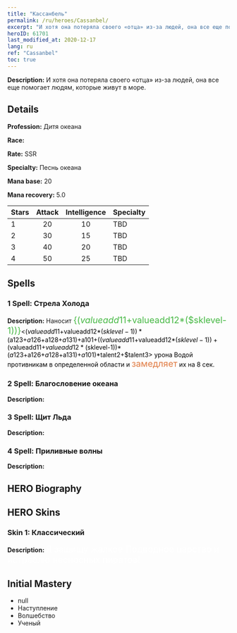 ```yaml
---
title: "Кассанбель"
permalink: /ru/heroes/Cassanbel/
excerpt: "И хотя она потеряла своего «отца» из-за людей, она все еще помогает людям, которые живут в море."
heroID: 61701
last_modified_at: 2020-12-17
lang: ru
ref: "Cassanbel"
toc: true
---
```

 **Description:** И хотя она потеряла своего «отца» из-за людей, она все еще помогает людям, которые живут в море.
## Details
 **Profession:** Дитя океана

 **Race:** 

 **Rate:** SSR

 **Specialty:** Песнь океана

 **Mana base:** 20

 **Mana recovery:** 5.0


  | Stars   |     Attack     |  Intelligence  |      Specialty     |
  |---------|:---------------:|:---------------:|--------------------|
  |    1    | 20 | 10 | TBD |
  |    2    | 30 | 15 | TBD |
  |    3    | 40 | 20 | TBD |
  |    4    | 50 | 25 | TBD |

## Spells
### 1 Spell: Стрела Холода
 **Description:** Наносит <span style="color: #48b946;font-size:20px">{($valueadd11+$valueadd12*($sklevel-1))}</span><span style="color: black"><($valueadd11+$valueadd12*($sklevel-1))*($a123+$a126+$a128+$a131)+$a101+(($valueadd11+$valueadd12*($sklevel-1))+($valueadd11+$valueadd12*($sklevel-1))*($a123+$a126+$a128+$a131)+$a101)*$talent2+$talent3> урона Водой противникам в определенной области и <span style="color: #e07c44;font-size:20px">замедляет</span><span style="color: black"> их на 8 сек.

### 2 Spell: Благословение океана
 **Description:** 

### 3 Spell: Щит Льда
 **Description:** 

### 4 Spell: Приливные волны
 **Description:** 


## HERO Biography

## HERO Skins
### Skin 1: **Классический**

 **Description:** <span style="color: #ffffff;font-size:20px">Я защищу жалкое Подводное царство и истреблю несносных пиратов!</span>



## Initial Mastery
   - null
   - Наступление
   - Волшебство
   - Ученый

